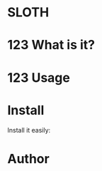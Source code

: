 SLOTH
=====
123
What is it?
===========
123
Usage
=====
Install
=======
Install it easily:

Author
======


